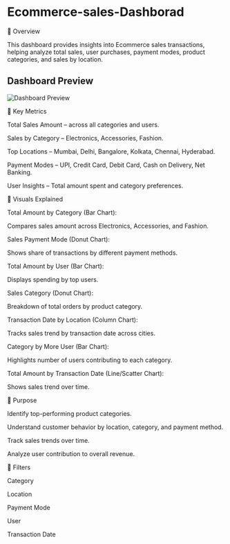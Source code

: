 # Ecommerce-sales-Dashborad
🔹 Overview

This dashboard provides insights into Ecommerce sales transactions, helping analyze total sales, user purchases, payment modes, product categories, and sales by location.
## Dashboard Preview
![Dashboard Preview](report/Screenshot%20(30).png)

🔹 Key Metrics

Total Sales Amount – across all categories and users.

Sales by Category – Electronics, Accessories, Fashion.

Top Locations – Mumbai, Delhi, Bangalore, Kolkata, Chennai, Hyderabad.

Payment Modes – UPI, Credit Card, Debit Card, Cash on Delivery, Net Banking.

User Insights – Total amount spent and category preferences.

🔹 Visuals Explained

Total Amount by Category (Bar Chart):

Compares sales amount across Electronics, Accessories, and Fashion.

Sales Payment Mode (Donut Chart):

Shows share of transactions by different payment methods.

Total Amount by User (Bar Chart):

Displays spending by top users.

Sales Category (Donut Chart):

Breakdown of total orders by product category.

Transaction Date by Location (Column Chart):

Tracks sales trend by transaction date across cities.

Category by More User (Bar Chart):

Highlights number of users contributing to each category.

Total Amount by Transaction Date (Line/Scatter Chart):

Shows sales trend over time.

🔹 Purpose

Identify top-performing product categories.

Understand customer behavior by location, category, and payment method.

Track sales trends over time.

Analyze user contribution to overall revenue.

🔹 Filters

Category

Location

Payment Mode

User

Transaction Date

